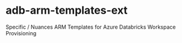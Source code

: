 # adb-arm-templates-ext
Specific / Nuances ARM Templates for Azure Databricks Workspace Provisioning
